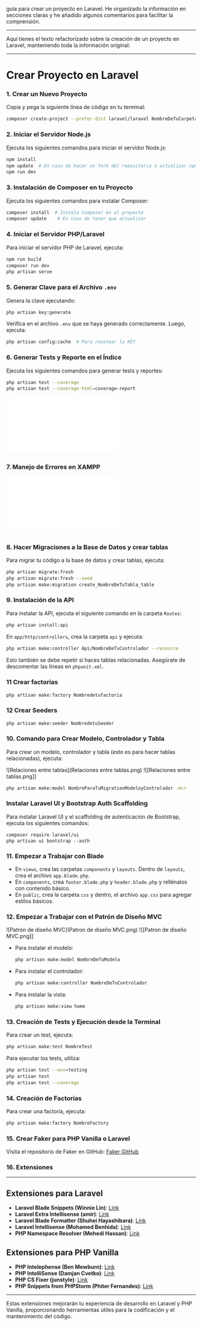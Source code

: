  guía para crear un proyecto en Laravel. He organizado la información en secciones claras y he añadido algunos comentarios para facilitar la comprensión.

---

Aquí tienes el texto refactorizado sobre la creación de un proyecto en Laravel, manteniendo toda la información original:

---

# Crear Proyecto en Laravel

### 1. Crear un Nuevo Proyecto

Copia y pega la siguiente línea de código en tu terminal:

```bash
composer create-project --prefer-dist laravel/laravel NombreDeTuCarpeta
```

### 2. Iniciar el Servidor Node.js

Ejecuta los siguientes comandos para iniciar el servidor Node.js:

```bash
npm install
npm update  # En caso de hacer un fork del repositorio o actualizar npm
npm run dev
```

### 3. Instalación de Composer en tu Proyecto

Ejecuta los siguientes comandos para instalar Composer:

```bash
composer install  # Instala Composer en el proyecto
composer update    # En caso de tener que actualizar
```

### 4. Iniciar el Servidor PHP/Laravel

Para iniciar el servidor PHP de Laravel, ejecuta:

```bash
npm run build
composer run dev
php artisan serve
```

### 5. Generar Clave para el Archivo `.env`

Genera la clave ejecutando:

```bash
php artisan key:generate
```

Verifica en el archivo `.env` que se haya generado correctamente. Luego, ejecuta:

```bash
php artisan config:cache  # Para resetear la KEY
```

### 6. Generar Tests y Reporte en el Índice

Ejecuta los siguientes comandos para generar tests y reportes:

```bash
php artisan test --coverage
php artisan test --coverage-html=coverage-report
```

![Test Coverage para Laravel](Test_coverage_para_Laravel.pdf)

### 7. Manejo de Errores en XAMPP

![Error de XAMPP](Error_de_Xampp.pdf)

### 8. Hacer Migraciones a la Base de Datos y crear tablas

Para migrar tu código a la base de datos y crear tablas, ejecuta:

```bash
php artisan migrate:fresh 
php artisan migrate:fresh --seed
php artisan make:migration create_NombreDeTuTabla_table
```

### 9. Instalación de la API

Para instalar la API, ejecuta el siguiente comando en la carpeta `Routes`:

```bash
php artisan install:api
```

En `app/http/controllers`, crea la carpeta `api` y ejecuta:

```bash
php artisan make:controller Api/NombreDeTuControlador --resource
```

Esto también se debe repetir si haces tablas relacionadas. Asegúrate de descomentar las líneas en `phpunit.xml`.

###  11 Crear factorias
```
php artisan make:factory Nombredetufactoria
```


###  12 Crear Seeders
```
php artisan make:seeder NombredetuSeeder
```
### 10. Comando para Crear Modelo, Controlador y Tabla

Para crear un modelo, controlador y tabla (esto es para hacer tablas relacionadas), ejecuta:

![Relaciones entre tablas](Relaciones entre tablas.png)
![[Relaciones entre tablas.png]]

```bash
php artisan make:model NombreParaTuMigrationModeloyControlador -mcr
```


### Instalar Laravel UI y Bootstrap Auth Scaffolding

Para instalar Laravel UI y el scaffolding de autenticación de Bootstrap, ejecuta los siguientes comandos:

```
composer require laravel/ui
php artisan ui bootstrap --auth
```
### 11. Empezar a Trabajar con Blade

- En `views`, crea las carpetas `components` y `layouts`. Dentro de `layouts`, crea el archivo `app.blade.php`.
- En `components`, crea `footer.blade.php` y `header.blade.php` y rellénalos con contenido básico.
- En `public`, crea la carpeta `css` y dentro, el archivo `app.css` para agregar estilos básicos.

### 12. Empezar a Trabajar con el Patrón de Diseño MVC

![Patrón de diseño MVC](Patron de diseño MVC.png)
![[Patron de diseño MVC.png]]

- Para instalar el modelo:
  ```bash
  php artisan make:model NombreDeTuModelo
  ```

- Para instalar el controlador:
  ```bash
  php artisan make:controller NombreDeTuControlador
  ```

- Para instalar la vista:
  ```bash
  php artisan make:view home
  ```

### 13. Creación de Tests y Ejecución desde la Terminal

Para crear un test, ejecuta:

```bash
php artisan make:test NombreTest
```

Para ejecutar los tests, utiliza:

```bash
php artisan test --env=testing
php artisan test
php artisan test --coverage
```

### 14. Creación de Factorías

Para crear una factoría, ejecuta:

```bash
php artisan make:factory NombreFactory
```

### 15. Crear Faker para PHP Vanilla o Laravel

Visita el repositorio de Faker en GitHub: [Faker GitHub](https://github.com/fzaninotto/Faker)

### 16. Extensiones


-------

## Extensiones para Laravel

- **Laravel Blade Snippets (Winnie Lin)**: [Link](https://marketplace.visualstudio.com/items?itemName=onecentlin.laravel-blade)
- **Laravel Extra Intellisense (amir)**: [Link](https://marketplace.visualstudio.com/items?itemName=amiralizadeh9480.laravel-extra-intellisense)
- **Laravel Blade Formatter (Shuhei Hayashibara)**: [Link](https://marketplace.visualstudio.com/items?itemName=shufo.vscode-blade-formatter)
- **Laravel Intellisense (Mohamed Benhida)**: [Link](https://marketplace.visualstudio.com/items?itemName=mohamedbenhida.laravel-intellisense)
- **PHP Namespace Resolver (Mehedi Hassan)**: [Link](https://marketplace.visualstudio.com/items?itemName=MehediDracula.php-namespace-resolver)

## Extensiones para PHP Vanilla

- **PHP Intelephense (Ben Mewburn)**: [Link](https://marketplace.visualstudio.com/items?itemName=bmewburn.vscode-intelephense-client)
- **PHP IntelliSense (Damjan Cvetko)**: [Link](https://marketplace.visualstudio.com/items?itemName=zobo.php-intellisense)
- **PHP CS Fixer (junstyle)**: [Link](https://marketplace.visualstudio.com/items?itemName=junstyle.php-cs-fixer)
- **PHP Snippets from PHPStorm (Phiter Fernandes)**: [Link](https://marketplace.visualstudio.com/items?itemName=phiter.phpstorm-snippets)

---

Estas extensiones mejorarán tu experiencia de desarrollo en Laravel y PHP Vanilla, proporcionando herramientas útiles para la codificación y el mantenimiento del código.